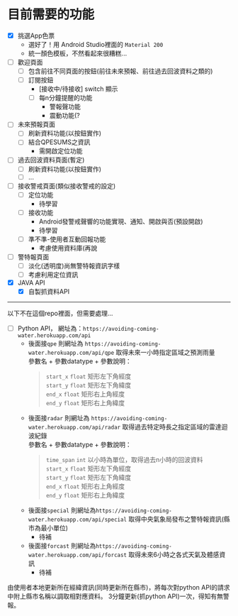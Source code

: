 # 目前需要的功能
- [x] 挑選App色票
    - 選好了！用 Android Studio裡面的 `Material 200`
    - 統一顏色模板，不然看起來很糟糕...
- [ ] 歡迎頁面
    - [ ] 包含前往不同頁面的按鈕(前往未來預報、前往過去回波資料之類的)
    - [ ] 訂閱按鈕
        - [接收中/待接收] switch 顯示
        - [ ] 每n分鐘提醒的功能
            - 警報聲功能
            - 震動功能(?

- [ ] 未來預報頁面
    - [ ] 刷新資料功能(以按鈕實作)
    - [ ] 結合QPESUMS之資訊
        - 需開啟定位功能

- [ ] 過去回波資料頁面(暫定)
    - [ ] 刷新資料功能(以按鈕實作)
    - [ ] ...

- [ ] 接收警戒頁面(類似接收警戒的設定)
    - [ ] 定位功能
        - 待學習
    - [ ] 接收功能
        - Android發警戒聲響的功能實現、通知、開啟與否(預設開啟)
        - 待學習
    - [ ] 準不準-使用者互動回報功能
        - 考慮使用資料庫(再說

- [ ] 警特報頁面
    - [ ] 淡化(透明度)尚無警特報資訊字樣
    - [ ] 考慮利用定位資訊

- [x] JAVA API
    - [x] 自製抓資料API

---

以下不在這個repo裡面，但需要處理...

- [ ] Python API， 網址為：`https://avoiding-coming-water.herokuapp.com/api`
    - 後面接`qpe` 則網址為 `https://avoiding-coming-water.herokuapp.com/api/qpe` 取得未來一小時指定區域之預測雨量  
      參數名 + 參數datatype + 參數說明：  
        > `start_x` `float` 矩形左下角經度  
        > `start_y` `float` 矩形左下角緯度  
        > `end_x` `float` 矩形右上角經度  
        > `end_y` `float` 矩形右上角緯度  
    - 後面接`radar` 則網址為 `https://avoiding-coming-water.herokuapp.com/api/radar` 取得過去特定時長之指定區域的雷達迴波紀錄  
      參數名 + 參數datatype + 參數說明：
        > `time_span` `int` 以小時為單位，取得過去n小時的回波資料  
        > `start_x` `float` 矩形左下角經度  
        > `start_y` `float` 矩形左下角緯度  
        > `end_x` `float` 矩形右上角經度  
        > `end_y` `float` 矩形右上角緯度  
    - 後面接`special` 則網址為`https://avoiding-coming-water.herokuapp.com/api/special` 取得中央氣象局發布之警特報資訊(縣市為最小單位)
        - 待補
    - 後面接`forcast` 則網址為`https://avoiding-coming-water.herokuapp.com/api/forcast` 取得未來6小時之各式天氣及體感資訊
        - 待補

由使用者本地更新所在經緯資訊(同時更新所在縣市)，將每次對python API的請求中附上縣市名稱以調取相對應資料。
3分鐘更新(抓python API)一次，得知有無警報。
